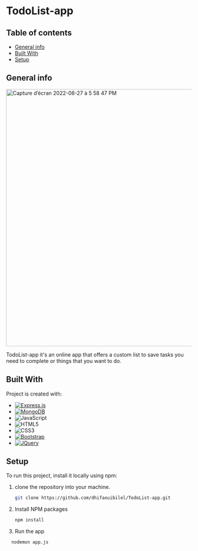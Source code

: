 # TodoList-app

## Table of contents
* [General info](#general-info)
* [Built With](#built-with)
* [Setup](#setup)



## General info

<img width="696" alt="Capture d’écran 2022-08-27 à 5 58 47 PM" href="https://anywhere-todo.herokuapp.com/" src="https://user-images.githubusercontent.com/49604677/187042862-c3a9fb40-9cef-46f3-98d5-4c7d905f9e92.png">

TodoList-app it's an online app that offers a custom list to save tasks you need to complete or things that you want to do.

## Built With
Project is created with:

* [![Express.js][Express.com]][Express-url]
* [![MongoDB][Mongo.com]][Mongo-url]
* ![JavaScript](https://img.shields.io/badge/javascript-%23323330.svg?style=for-the-badge&logo=javascript&logoColor=%23F7DF1E)
* ![HTML5](https://img.shields.io/badge/html5-%23E34F26.svg?style=for-the-badge&logo=html5&logoColor=white)
* ![CSS3](https://img.shields.io/badge/css3-%231572B6.svg?style=for-the-badge&logo=css3&logoColor=white)
* [![Bootstrap][Bootstrap.com]][Bootstrap-url]
* [![JQuery][JQuery.com]][JQuery-url]

## Setup
To run this project, install it locally using npm:

1. clone the repository into your machine.
   ```sh
   git clone https://github.com/dhifaouibilel/TodoList-app.git
   ```
2. Install NPM packages
   ```sh
   npm install
   ```
3. Run the app
 ```sh
   nodemon app.js
   ```  








<!-- MARKDOWN LINKS & IMAGES -->

[Mongo.com]:https://img.shields.io/badge/MongoDB-%234ea94b.svg?style=for-the-badge&logo=mongodb&logoColor=white
[Mongo-url]:https://www.mongodb.com/
[Express.com]:https://img.shields.io/badge/express.js-%23404d59.svg?style=for-the-badge&logo=express&logoColor=%2361DAFB
[Express-url]:https://expressjs.com/
[Bootstrap.com]: https://img.shields.io/badge/Bootstrap-563D7C?style=for-the-badge&logo=bootstrap&logoColor=white
[Bootstrap-url]: https://getbootstrap.com
[JQuery.com]: https://img.shields.io/badge/jQuery-0769AD?style=for-the-badge&logo=jquery&logoColor=white
[JQuery-url]: https://jquery.com 
